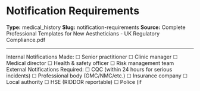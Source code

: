 # Notification Requirements

**Type:** medical_history
**Slug:** notification-requirements
**Source:** Complete Professional Templates for New Aestheticians - UK Regulatory Compliance.pdf

---

Internal Notifications Made: ☐ Senior practitioner ☐ Clinic manager ☐ Medical director ☐ Health &
safety officer ☐ Risk management team
External Notifications Required: ☐ CQC (within 24 hours for serious incidents) ☐ Professional body
(GMC/NMC/etc.) ☐ Insurance company ☐ Local authority ☐ HSE (RIDDOR reportable) ☐ Police (if